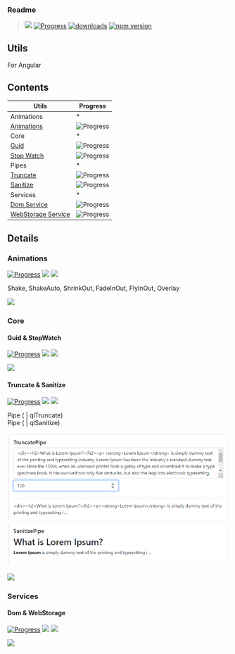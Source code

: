 ### Readme

> [![](https://img.shields.io/badge/Main-projects‌‌‌‌‌‌‌-white)](../projects.md)
> [![Progress](https://img.shields.io/badge/Demo-✔☐☐☐☐‌‌‌‌‌‌‌-blue)](https://krsln.github.io/NgLootBox/Libraries/Utils)
> [![downloads](https://img.shields.io/npm/dm/@qrsln/utils.svg)](https://npmcharts.com/compare/@qrsln/utils?minimal=true)
> [![npm version](https://badge.fury.io/js/%40qrsln%2Futils.svg)](https://badge.fury.io/js/%40qrsln%2Futils)

## Utils

For Angular  

## Contents

Utils | Progress
--- | ---
Animations | * 
[Animations](#animations) | ![Progress](https://img.shields.io/badge/✔☐☐☐☐‌‌‌‌‌‌‌-blue)
Core | * 
[Guid](#guid--stopwatch) | ![Progress](https://img.shields.io/badge/✔☐☐☐☐‌‌‌‌‌‌‌-blue)
[Stop Watch](#guid--stopwatch) | ![Progress](https://img.shields.io/badge/✔☐☐☐☐‌‌‌‌‌‌‌-blue)
Pipes | * 
[Truncate](#truncate--sanitize) | ![Progress](https://img.shields.io/badge/✔☐☐☐☐‌‌‌‌‌‌‌-blue)
[Sanitize](#truncate--sanitize) | ![Progress](https://img.shields.io/badge/✔☐☐☐☐‌‌‌‌‌‌‌-blue)
Services | * 
[Dom Service](#dom--webstorage) | ![Progress](https://img.shields.io/badge/✔☐☐☐☐‌‌‌‌‌‌‌-blue)
[WebStorage Service](#dom--webstorage) | ![Progress](https://img.shields.io/badge/✔☐☐☐☐‌‌‌‌‌‌‌-blue)

## Details

### Animations

[![Progress](https://img.shields.io/badge/Demo-✔☐☐☐☐‌‌‌‌‌‌‌-blue)](https://krsln.github.io/NgLootBox/Libraries/Utils/Animations)
[![](https://img.shields.io/badge/readme‌‌‌‌‌‌‌-white)](Animations/readme.md)
[![](https://img.shields.io/badge/usage‌‌‌‌‌‌‌-orange)](Animations/usage.md)

Shake, ShakeAuto, ShrinkOut, FadeInOut, FlyInOut, Overlay

*[![](https://img.shields.io/badge/Top_⬆-blue)](#utils)*

### Core

#### Guid & StopWatch

[![Progress](https://img.shields.io/badge/Demo-✔☐☐☐☐‌‌‌‌‌‌‌-blue)](https://krsln.github.io/NgLootBox/Libraries/Utils/Helpers)
[![](https://img.shields.io/badge/readme‌‌‌‌‌‌‌-white)](Core/readme.md)
[![](https://img.shields.io/badge/usage‌‌‌‌‌‌‌-orange)](Core/usage.md)

*[![](https://img.shields.io/badge/Top_⬆-blue)](#utils)*

#### Truncate & Sanitize

[![Progress](https://img.shields.io/badge/Demo-✔☐☐☐☐‌‌‌‌‌‌‌-blue)](https://krsln.github.io/NgLootBox/Libraries/Utils/Piper)
[![](https://img.shields.io/badge/readme‌‌‌‌‌‌‌-white)](Piper/readme.md)
[![](https://img.shields.io/badge/usage‌‌‌‌‌‌‌-orange)](Piper/usage.md)

Pipe ( | qlTruncate)  
Pipe ( | qlSanitize)

![](../../Images/Screenshots/Piper_2021-08-12.png "Piper")

*[![](https://img.shields.io/badge/Top_⬆-blue)](#utils)*

### Services

#### Dom & WebStorage

[![Progress](https://img.shields.io/badge/Demo-✔☐☐☐☐‌‌‌‌‌‌‌-blue)](https://krsln.github.io/NgLootBox/Libraries/Utils/Services)
[![](https://img.shields.io/badge/readme‌‌‌‌‌‌‌-white)](Services/readme.md)
[![](https://img.shields.io/badge/usage‌‌‌‌‌‌‌-orange)](Services/usage.md)

*[![](https://img.shields.io/badge/Top_⬆-blue)](#utils)*


